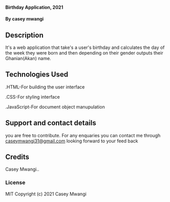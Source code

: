 #### Birthday Application, 2021

#### By casey mwangi

## Description

It's a web application that take's a user's birthday and calculates the day of the week they were born and then depending on their gender outputs their Ghanian(Akan) name.

## Technologies Used

.HTML-For building the user interface

.CSS-For styling interface

.JavaScript-For document object manupulation

## Support and contact details

you are free to contribute.
For any enquaries you can contact me through caseymwangi31@gmail.com 
looking forward to your feed back

## Credits
Casey Mwangi..

### License
MIT Copyright (c) 2021 Casey Mwangi
